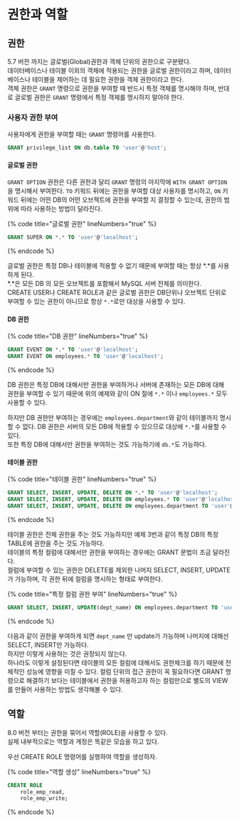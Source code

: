# 권한과 역할

## 권한

5.7 버전 까지는 글로벌(Global)권한과 객체 단위의 권한으로 구분됐다.\
데이터베이스나 테이블 이외의 객체에 적용되는 권한을 글로벌 권한이라고 하며, 데이터베이스나 테이블을 제어하는 데 필요한 권한을 객체 권한이라고 한다.\
객체 권한은 `GRANT` 명령으로 권한을 부여할 때 반드시 특정 객체를 명시해야 하며, 반대로 글로벌 권한은 `GRANT` 명령에서 특정 객체를 명시하지 말아야 한다.

### 사용자 권한 부여

사용자에게 권한을 부여할 때는 `GRANT` 명령어를 사용한다.

```sql
GRANT privilege_list ON db.table TO 'user'@'host';
```

#### 글로벌 권한

`GRANT OPTION` 권한은 다른 권한과 달리 `GRANT` 명령의 마지막에 `WITH GRANT OPTION` 을 명시해서 부여한다. `TO` 키워드 뒤에는 권한을 부여할 대상 사용자를 명시하고, `ON` 키워드 뒤에는 어떤 DB의 어떤 오브젝트에 권한을 부여할 지 결정할 수 있는데, 권한의 범위에 따라 사용하는 방법이 달라진다.

{% code title="글로벌 권한" lineNumbers="true" %}
```sql
GRANT SUPER ON *.* TO 'user'@'localhost';
```
{% endcode %}

글로벌 권한은 특정 DB나 테이블에 적용할 수 없기 때문에 부여할 때는 항상 \*.\*를 사용하게 된다.\
\*.\*은 모든 DB 의 모든 오브젝트를 포함해서 MySQL 서버 전체를 의미한다.\
CREATE USER나 CREATE ROLE과 같은 글로벌 권한은 DB단위나 오브젝트 단위로 부여할 수 있는 권한이 아니므로 항상 `*.*`로만 대상을 사용할 수 있다.

#### DB 권한

{% code title="DB 권한" lineNumbers="true" %}
```sql
GRANT EVENT ON *.* TO 'user'@'localhost';
GRANT EVENT ON employees.* TO 'user'@'localhost';
```
{% endcode %}

DB 권한은 특정 DB에 대해서만 권한을 부여하거나 서버에 존재하는 모든 DB에 대해 권한을 부여할 수 있기 때문에 위의 예제와 같이 ON 절에 `*.*` 이나 `employees.*` 모두 사용할 수 있다.

하지만 DB 권한만 부여하는 경우에는 `employees.department`와 같이 테이블까지 명시할 수 없다. DB 권한은 서버의 모든 DB에 적용할 수 있으므로 대상에 `*.*`를 사용할 수 있다.\
또한 특정 DB에 대해서만 권한을 부여하는 것도 가능하기에 `db.*`도 가능하다.

#### 테이블 권한

{% code title="테이블 권한" lineNumbers="true" %}
```sql
GRANT SELECT, INSERT, UPDATE, DELETE ON *.* TO 'user'@'localhost';
GRANT SELECT, INSERT, UPDATE, DELETE ON employees.* TO 'user'@'localhost';
GRANT SELECT, INSERT, UPDATE, DELETE ON employees.department TO 'user'@'localhost';
```
{% endcode %}

테이블 권한은 전체 권한을 주는 것도 가능하지만 예제 3번과 같이 특정 DB의 특정 TABLE에 권한을 주는 것도 가능하다.\
테이블의 특정 컬럼에 대해서만 권한을 부여하는 경우에는 GRANT 문법이 조금 달라진다.\
컬럼에 부여할 수 있는 권한은 DELETE를 제외한 나머지 SELECT, INSERT, UPDATE가 가능하며, 각 권한 뒤에 컬럼을 명시하는 형태로 부여한다.

{% code title="특정 컬럼 권한 부여" lineNumbers="true" %}
```sql
GRANT SELECT, INSERT, UPDATE(dept_name) ON employees.department TO 'user'@'localhost';
```
{% endcode %}

다음과 같이 권한을 부여하게 되면 `dept_name` 만 update가 가능하며 나머지에 대해선 SELECT, INSERT만 가능하다.\
하지만 이렇게 사용하는 것은 권장되지 않는다.\
하나라도 이렇게 설정된다면 테이블의 모든 컬럼에 대해서도 권한체크를 하기 때문에 전체적인 성능에 영향을 미칠 수 있다. 컬럼 단위의 접근 권한이 꼭 필요하다면 GRANT 명령으로 해결하기 보다는 테이블에서 권한을 허용하고자 하는 컬럼만으로 별도의 VIEW를 만들어 사용하는 방법도 생각해볼 수 있다.

## 역할

8.0 버전 부터는 권한을 묶어서 역할(ROLE)을 사용할 수 있다.\
실제 내부적으로는 역할과 계정은 똑같은 모습을 하고 있다.

우선 CREATE ROLE 명령어를 실행하여 역할을 생성하자.

{% code title="역할 생성" lineNumbers="true" %}
```sql
CREATE ROLE
    role_emp_read,
    role_emp_write;
```
{% endcode %}

